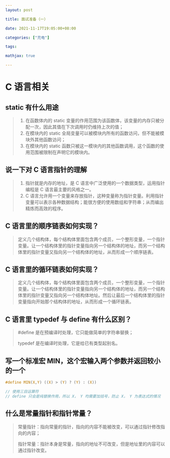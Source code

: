 ```yaml
---
layout: post

title: 面试准备（一）

date: 2021-11-17T19:05:00+08:00

categories: ["充电"]

tags: 

mathjax: true

---
```


#  C 语言相关

## static 有什么用途

> 1. 在函数体内的 static 变量的作用范围为该函数体，该变量的内存只被分配一次，因此其值在下次调用时仍维持上次的值；
>2. 在模块内的 static 全局变量可以被模块内所有的函数访问，但不能被模块外其他函数访问；
> 3. 在模块内的 static 函数只被这一模块内的其他函数调用，这个函数的使用范围被限制在声明它的模块内。

## 说一下对 C 语言指针的理解

> 1. 指针就是内存的地址，是 C 语言中广泛使用的一个数据类型，运用指针编程是 C 语言最主要的风格之一。
> 2. C 语言允许用一个变量来存放指针，这种变量称为指针变量。利用指针变量可以表示各种数据结构；能很方便的使用数组和字符串；从而编出精炼而高效的程序。

## C 语言里的顺序链表如何实现？

> 定义几个结构体，每个结构体里面包含两个成员，一个整形变量，一个指针变量。让一个结构体里的指针变量指向另一个结构体的地址，而另一个结构体里的指针变量又指向另一个结构体的地址，从而形成一个顺序链表。

## C 语言里的循环链表如何实现？

> 定义几个结构体，每个结构体里面包含两个成员，一个整形变量，一个指针变量。让一个结构体里的指针变量指向另一个结构体的地址，而另一个结构体里的指针变量又指向另一个结构体地址。然后让最后一个结构体里的指针变量指向开始那个结构体的地址，从而形成一个循环链表。

## C 语言里 typedef 与 define 有什么区别？

> #define 是在预编译时处理，它只能做简单的字符串替换；
>
> typedef 是在编译时处理，它是给已有类型起别名。

## 写一个标准宏 MIN，这个宏输入两个参数并返回较小的一个

```c
#define MIN(X,Y) ((X) > (Y) ? (Y) : (X))

// 使用三目运算符
// define 只会是纯替换作用，所以 X， Y 均需要加括号，防止 X， Y 为表达式的情况
```

## 什么是常量指针和指针常量？

> 常量指针：指向常量的指针，指向的内容不能被改变，可以通过指针修改指向的内容；
>
> 指针常量：指针本身是常量，指向的地址不可改变，但是地址里的内容可以通过指针改变。